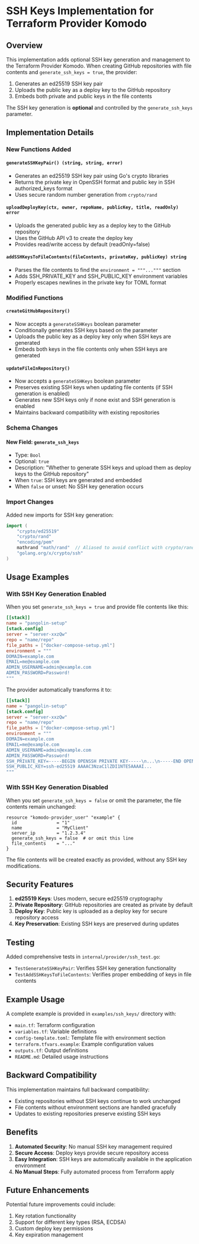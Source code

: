 # SSH Keys Implementation for Terraform Provider Komodo

## Overview

This implementation adds optional SSH key generation and management to the Terraform Provider Komodo. When creating GitHub repositories with file contents and `generate_ssh_keys = true`, the provider:

1. Generates an ed25519 SSH key pair
2. Uploads the public key as a deploy key to the GitHub repository
3. Embeds both private and public keys in the file contents

The SSH key generation is **optional** and controlled by the `generate_ssh_keys` parameter.

## Implementation Details

### New Functions Added

#### `generateSSHKeyPair() (string, string, error)`
- Generates an ed25519 SSH key pair using Go's crypto libraries
- Returns the private key in OpenSSH format and public key in SSH authorized_keys format
- Uses secure random number generation from `crypto/rand`

#### `uploadDeployKey(ctx, owner, repoName, publicKey, title, readOnly) error`
- Uploads the generated public key as a deploy key to the GitHub repository
- Uses the GitHub API v3 to create the deploy key
- Provides read/write access by default (readOnly=false)

#### `addSSHKeysToFileContents(fileContents, privateKey, publicKey) string`
- Parses the file contents to find the `environment = """..."""` section
- Adds SSH_PRIVATE_KEY and SSH_PUBLIC_KEY environment variables
- Properly escapes newlines in the private key for TOML format

### Modified Functions

#### `createGitHubRepository()`
- Now accepts a `generateSSHKeys` boolean parameter
- Conditionally generates SSH keys based on the parameter
- Uploads the public key as a deploy key only when SSH keys are generated
- Embeds both keys in the file contents only when SSH keys are generated

#### `updateFileInRepository()`
- Now accepts a `generateSSHKeys` boolean parameter
- Preserves existing SSH keys when updating file contents (if SSH generation is enabled)
- Generates new SSH keys only if none exist and SSH generation is enabled
- Maintains backward compatibility with existing repositories

### Schema Changes

#### New Field: `generate_ssh_keys`
- Type: `Bool`
- Optional: `true`
- Description: "Whether to generate SSH keys and upload them as deploy keys to the GitHub repository"
- When `true`: SSH keys are generated and embedded
- When `false` or unset: No SSH key generation occurs

### Import Changes

Added new imports for SSH key generation:
```go
import (
    "crypto/ed25519"
    "crypto/rand"
    "encoding/pem"
    mathrand "math/rand"  // Aliased to avoid conflict with crypto/rand
    "golang.org/x/crypto/ssh"
)
```

## Usage Examples

### With SSH Key Generation Enabled

When you set `generate_ssh_keys = true` and provide file contents like this:

```toml
[[stack]]
name = "pangolin-setup"
[stack.config]
server = "server-xxzQw"
repo = "name/repo"
file_paths = ["docker-compose-setup.yml"]
environment = """
DOMAIN=example.com
EMAIL=me@example.com
ADMIN_USERNAME=admin@example.com
ADMIN_PASSWORD=Password!
"""
```

The provider automatically transforms it to:

```toml
[[stack]]
name = "pangolin-setup"
[stack.config]
server = "server-xxzQw"
repo = "name/repo"
file_paths = ["docker-compose-setup.yml"]
environment = """
DOMAIN=example.com
EMAIL=me@example.com
ADMIN_USERNAME=admin@example.com
ADMIN_PASSWORD=Password!
SSH_PRIVATE_KEY=-----BEGIN OPENSSH PRIVATE KEY-----\n...\n-----END OPENSSH PRIVATE KEY-----
SSH_PUBLIC_KEY=ssh-ed25519 AAAAC3NzaC1lZDI1NTE5AAAAI...
"""
```

### With SSH Key Generation Disabled

When you set `generate_ssh_keys = false` or omit the parameter, the file contents remain unchanged:

```hcl
resource "komodo-provider_user" "example" {
  id               = "1"
  name             = "MyClient"
  server_ip        = "1.2.3.4"
  generate_ssh_keys = false  # or omit this line
  file_contents    = "..."
}
```

The file contents will be created exactly as provided, without any SSH key modifications.

## Security Features

1. **ed25519 Keys**: Uses modern, secure ed25519 cryptography
2. **Private Repository**: GitHub repositories are created as private by default
3. **Deploy Key**: Public key is uploaded as a deploy key for secure repository access
4. **Key Preservation**: Existing SSH keys are preserved during updates

## Testing

Added comprehensive tests in `internal/provider/ssh_test.go`:

- `TestGenerateSSHKeyPair`: Verifies SSH key generation functionality
- `TestAddSSHKeysToFileContents`: Verifies proper embedding of keys in file contents

## Example Usage

A complete example is provided in `examples/ssh_keys/` directory with:

- `main.tf`: Terraform configuration
- `variables.tf`: Variable definitions
- `config-template.toml`: Template file with environment section
- `terraform.tfvars.example`: Example configuration values
- `outputs.tf`: Output definitions
- `README.md`: Detailed usage instructions

## Backward Compatibility

This implementation maintains full backward compatibility:

- Existing repositories without SSH keys continue to work unchanged
- File contents without environment sections are handled gracefully
- Updates to existing repositories preserve existing SSH keys

## Benefits

1. **Automated Security**: No manual SSH key management required
2. **Secure Access**: Deploy keys provide secure repository access
3. **Easy Integration**: SSH keys are automatically available in the application environment
4. **No Manual Steps**: Fully automated process from Terraform apply

## Future Enhancements

Potential future improvements could include:

1. Key rotation functionality
2. Support for different key types (RSA, ECDSA)
3. Custom deploy key permissions
4. Key expiration management
